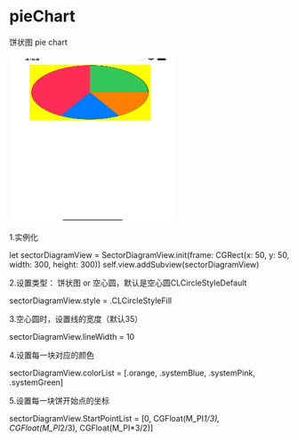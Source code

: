 # pieChart
饼状图 pie chart  

<img src="https://github.com/jiaoxiaker/pieChart/blob/master/Simulator%20Screen%20Shot%20-%20iPhone%2011%20Pro%20Max%20-%202020-03-05%20at%2016.54.08.png" width="300" height="300" position="absolute" alt="饼状图">

1.实例化  

let sectorDiagramView = SectorDiagramView.init(frame: CGRect(x: 50, y: 50, width: 300, height: 300))
        self.view.addSubview(sectorDiagramView)

2.设置类型： 饼状图 or 空心圆，默认是空心圆CLCircleStyleDefault

sectorDiagramView.style = .CLCircleStyleFill

3.空心圆时，设置线的宽度（默认35）

sectorDiagramView.lineWidth = 10

4.设置每一块对应的颜色

sectorDiagramView.colorList = [.orange, .systemBlue, .systemPink, .systemGreen]

5.设置每一块饼开始点的坐标

sectorDiagramView.StartPointList = [0, CGFloat(M_PI*1/3), CGFloat(M_PI*2/3), CGFloat(M_PI*3/2)]
